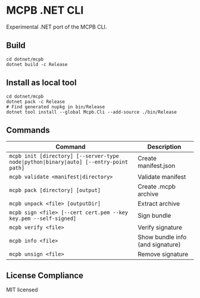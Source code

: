 # MCPB .NET CLI

Experimental .NET port of the MCPB CLI.

## Build

```pwsh
cd dotnet/mcpb
dotnet build -c Release
```

## Install as local tool

```pwsh
cd dotnet/mcpb
dotnet pack -c Release
# Find generated nupkg in bin/Release
dotnet tool install --global Mcpb.Cli --add-source ./bin/Release
```

## Commands

| Command                                                                                 | Description                      |
| --------------------------------------------------------------------------------------- | -------------------------------- |
| `mcpb init [directory] [--server-type node\|python\|binary\|auto] [--entry-point path]` | Create manifest.json             |
| `mcpb validate <manifest\|directory>`                                                   | Validate manifest                |
| `mcpb pack [directory] [output]`                                                        | Create .mcpb archive             |
| `mcpb unpack <file> [outputDir]`                                                        | Extract archive                  |
| `mcpb sign <file> [--cert cert.pem --key key.pem --self-signed]`                        | Sign bundle                      |
| `mcpb verify <file>`                                                                    | Verify signature                 |
| `mcpb info <file>`                                                                      | Show bundle info (and signature) |
| `mcpb unsign <file>`                                                                    | Remove signature                 |

## License Compliance

MIT licensed
